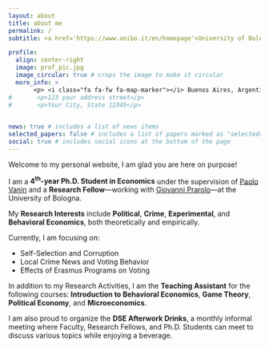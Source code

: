 ```yaml
---
layout: about
title: about me
permalink: /
subtitle: <a href='https://www.unibo.it/en/homepage'>University of Bologna</a>, <a href='https://dse.unibo.it/en'>Department of Economics</a> <br> <a href='https://goo.gl/maps/1icot9p1g97AWCD37'>Piazza Scaravilli 2, 40126, Bologna</a>

profile:
  align: center-right
  image: prof_pic.jpg
  image_circular: true # crops the image to make it circular
  more_info: >
       <p> <i class="fa fa-fw fa-map-marker"></i> Buenos Aires, Argentina</p>
#       <p>123 your address street</p>
#       <p>Your City, State 12345</p>
    

news: true # includes a list of news items
selected_papers: false # includes a list of papers marked as "selected={true}"
social: true # includes social icons at the bottom of the page
---
```


Welcome to my personal website, I am glad you are here on purpose!

I am a <b>4<sup>th</sup>-year Ph.D. Student in Economics</b> under the supervision of [Paolo Vanin](https://sites.google.com/site/paolovanin/) and a <b>Research Fellow</u></b>&mdash;working with [Giovanni Prarolo](https://sites.google.com/site/giovanniprarolo/)&mdash;at the University of Bologna.

My <b>Research Interests</u></b> include <b>Political</u></b>, <b>Crime</u></b>, <b>Experimental</u></b>, and <b>Behavioral Economics</u></b>, both theoretically and empirically.

Currently, I am focusing on:
 <ul>
  <li>Self-Selection and Corruption</li>
  <li>Local Crime News and Voting Behavior</li>
  <li>Effects of Erasmus Programs on Voting</li>
</ul>

In addition to my Research Activities, I am the <b>Teaching Assistant</u></b> for the following courses: <b>Introduction to Behavioral Economics</u></b>, <b>Game Theory</u></b>, <b>Political Economy</u></b>, and <b>Microeconomics</u></b>.

I am also proud to organize the <b>DSE Afterwork Drinks</u></b>, a monthly informal meeting where Faculty, Research Fellows, and Ph.D. Students can meet to discuss various topics while enjoying a beverage.
